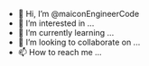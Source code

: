 - 👋 Hi, I’m @maiconEngineerCode
- 👀 I’m interested in ...
- 🌱 I’m currently learning ...
- 💞️ I’m looking to collaborate on ...
- 📫 How to reach me ...

<!---
maiconEngineerCode/maiconEngineerCode is a ✨ special ✨ repository because its `README.md` (this file) appears on your GitHub profile.
You can click the Preview link to take a look at your changes.
--->
